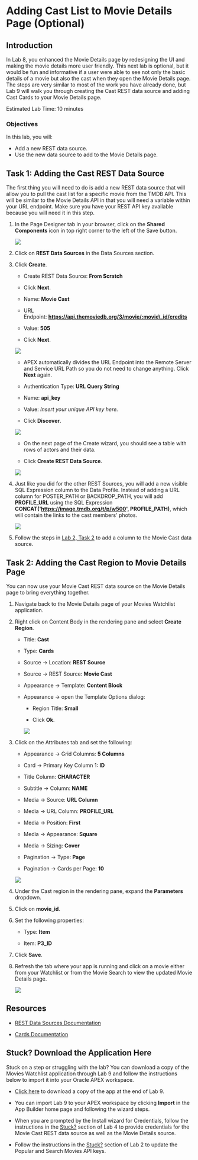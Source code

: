 # Adding Cast List to Movie Details Page (Optional)

## Introduction
In Lab 8, you enhanced the Movie Details page by redesigning the UI and making the movie details more user friendly. This next lab is optional, but it would be fun and informative if a user were able to see not only the basic details of a movie but also the cast when they open the Movie Details page. The steps are very similar to most of the work you have already done, but Lab 9 will walk you through creating the Cast REST data source and adding Cast Cards to your Movie Details page.

Estimated Lab Time: 10 minutes

### Objectives
In this lab, you will:  
- Add a new REST data source.  
- Use the new data source to add to the Movie Details page.

## Task 1: Adding the Cast REST Data Source
The first thing you will need to do is add a new REST data source that will allow you to pull the cast list for a specific movie from the TMDB API. This will be similar to the Movie Details API in that you will need a variable within your URL endpoint. Make sure you have your REST API key available because you will need it in this step.

1. In the Page Designer tab in your browser, click on the **Shared Components** icon in top right corner to the left of the Save button.

    ![](images/click-shared-components-edit.png " ")

2. Click on **REST Data Sources** in the Data Sources section.

3. Click **Create**.

    * Create REST Data Source: **From Scratch**

    * Click **Next**.

    * Name: **Movie Cast**

    * URL Endpoint: **https://api.themoviedb.org/3/movie/:movie\_id/credits**

    * Value: **505**

    * Click **Next**.

    ![](images/create-cast-source-step-2-edit.png " ")

    * APEX automatically divides the URL Endpoint into the Remote Server and Service URL Path so you do not need to change anything. Click **Next** again.
    
    * Authentication Type: **URL Query String**

    * Name: **api\_key**

    * Value: *Insert your unique API key here.*

    * Click **Discover**.

    ![](images/create-cast-source-auth-edit.png " ")
    
    * On the next page of the Create wizard, you should see a table with rows of actors and their data.

    * Click **Create REST Data Source**.

    ![](images/discover-cast-edit.png " ")
    
4. Just like you did for the other REST Sources, you will add a new visible SQL Expression column to the Data Profile. Instead of adding a URL column for POSTER\_PATH or BACKDROP\_PATH, you will add **PROFILE\_URL** using the SQL Expression **CONCAT('https://image.tmdb.org/t/p/w500', PROFILE_PATH)**, which will contain the links to the cast members' photos.

    ![](images/add-profile-edit.png " ")

5. Follow the steps in <a href="?lab=creating-rest-sources#Task2:EditingTheRESTSourceDataProfile" target="_blank">Lab 2, Task 2</a> to add a column to the Movie Cast data source.

## Task 2: Adding the Cast Region to Movie Details Page
You can now use your Movie Cast REST data source on the Movie Details page to bring everything together.

1. Navigate back to the Movie Details page of your Movies Watchlist application.

2. Right click on Content Body in the rendering pane and select **Create Region**.

    * Title: **Cast**

    * Type: **Cards**

    * Source → Location: **REST Source**

    * Source → REST Source: **Movie Cast**

    * Appearance → Template: **Content Block**

    * Appearance → open the Template Options dialog:

        - Region Title: **Small**

        - Click **Ok**.

        ![](images/cast-region-template-options-edit.png " ")

3. Click on the Attributes tab and set the following:

    * Appearance → Grid Columns: **5 Columns**

    * Card → Primary Key Column 1: **ID**

    * Title Column: **CHARACTER**

    * Subtitle → Column: **NAME**

    * Media → Source: **URL Column**

    * Media → URL Column: **PROFILE\_URL**

    * Media → Position: **First**

    * Media → Appearance: **Square**

    * Media → Sizing: **Cover**

    * Pagination → Type: **Page**

    * Pagination → Cards per Page: **10**

    ![](images/cast-attributes-scrolling-edit.png " ")

4. Under the Cast region in the rendering pane, expand the **Parameters** dropdown.

5. Click on **movie\_id**.

6. Set the following properties:

    * Type: **Item**

    * Item: **P3\_ID**

7. Click **Save**.

8. Refresh the tab where your app is running and click on a movie either from your Watchlist or from the Movie Search to view the updated Movie Details page.

    ![](images/cast-app-view.png " ")

## Resources

- [REST Data Sources Documentation](https://docs.oracle.com/en/database/oracle/application-express/21.1/htmdb/managing-REST-data-sources.html#GUID-93D7A596-03A9-48AF-9FC9-6538BCC25DED)  

- [Cards Documentation](https://docs.oracle.com/en/database/oracle/application-express/21.1/htmdb/managing-cards.html#GUID-0F5699C1-D198-4951-9E9C-175F6D79936B)  

## Stuck? Download the Application Here
Stuck on a step or struggling with the lab? You can download a copy of the Movies Watchlist application through Lab 9 and follow the instructions below to import it into your Oracle APEX workspace.

- [Click here](./files/lab9.sql) to download a copy of the app at the end of Lab 9.

- You can import Lab 9 to your APEX workspace by clicking **Import** in the App Builder home page and following the wizard steps.

- When you are prompted by the Install wizard for Credentials, follow the instructions in the <a href="?lab=creating-movie-details-page#Stuck?DownloadtheApplicationHere" target="_blank">Stuck?</a> section of Lab 4 to provide credentials for the Movie Cast REST data source as well as the Movie Details source.

- Follow the instructions in the <a href="?lab=creating-rest-sources#Stuck?DownloadtheApplicationHere" target="_blank">Stuck?</a> section of Lab 2 to update the Popular and Search Movies API keys.